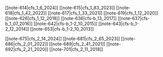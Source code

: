 [[note-614|cfs_1_6_2024]]
[[note-615|cfs_1_83_2023]]
[[note-618|cfs_1_42_2022]]
[[note-617|cfs_1_33_2021]]
[[note-619|cfs_1_12_2020]]
[[note-626|cfs_1_12_2018]]
[[note-636|cfs-b_13_2017]]
[[note-637|cfs-b_1_07_2016]]
[[note-642|cfs-b_1-2_10_2015]]
[[note-643|cfs-b_1-2_12_2014]]
[[note-653|cfs-b_1-2_10_2013]]

[[note-675|cfs_2_14_2024]]
[[note-681|cfs_2_65_2023]]
[[note-686|cfs_2_01_2022]]
[[note-689|cfs_2_41_2021]]
[[note-692|cfs_2_21_2020]]
[[note-701|cfs_2_11_2018]]

